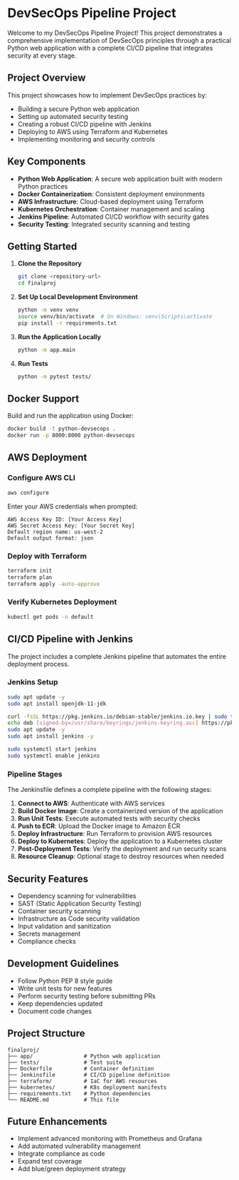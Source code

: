 # DevSecOps Pipeline Project

Welcome to my DevSecOps Pipeline Project! This project demonstrates a comprehensive implementation of DevSecOps principles through a practical Python web application with a complete CI/CD pipeline that integrates security at every stage.

## Project Overview

This project showcases how to implement DevSecOps practices by:

- Building a secure Python web application
- Setting up automated security testing
- Creating a robust CI/CD pipeline with Jenkins
- Deploying to AWS using Terraform and Kubernetes
- Implementing monitoring and security controls

## Key Components

- **Python Web Application**: A secure web application built with modern Python practices
- **Docker Containerization**: Consistent deployment environments
- **AWS Infrastructure**: Cloud-based deployment using Terraform
- **Kubernetes Orchestration**: Container management and scaling
- **Jenkins Pipeline**: Automated CI/CD workflow with security gates
- **Security Testing**: Integrated security scanning and testing

## Getting Started

1. **Clone the Repository**

   ```bash
   git clone <repository-url>
   cd finalproj
   ```

2. **Set Up Local Development Environment**

   ```bash
   python -m venv venv
   source venv/bin/activate  # On Windows: venv\Scripts\activate
   pip install -r requirements.txt
   ```

3. **Run the Application Locally**

   ```bash
   python -m app.main
   ```

4. **Run Tests**
   ```bash
   python -m pytest tests/
   ```

## Docker Support

Build and run the application using Docker:

```bash
docker build -t python-devsecops .
docker run -p 8000:8000 python-devsecops
```

## AWS Deployment

### Configure AWS CLI

```bash
aws configure
```

Enter your AWS credentials when prompted:

```
AWS Access Key ID: [Your Access Key]
AWS Secret Access Key: [Your Secret Key]
Default region name: us-west-2
Default output format: json
```

### Deploy with Terraform

```bash
terraform init
terraform plan
terraform apply -auto-approve
```

### Verify Kubernetes Deployment

```bash
kubectl get pods -n default
```

## CI/CD Pipeline with Jenkins

The project includes a complete Jenkins pipeline that automates the entire deployment process.

### Jenkins Setup

```bash
sudo apt update -y
sudo apt install openjdk-11-jdk

curl -fsSL https://pkg.jenkins.io/debian-stable/jenkins.io.key | sudo tee /usr/share/keyrings/jenkins-keyring.asc > /dev/null
echo deb [signed-by=/usr/share/keyrings/jenkins-keyring.asc] https://pkg.jenkins.io/debian-stable binary/ | sudo tee /etc/apt/sources.list.d/jenkins.list > /dev/null
sudo apt update -y
sudo apt install jenkins -y

sudo systemctl start jenkins
sudo systemctl enable jenkins
```

### Pipeline Stages

The Jenkinsfile defines a complete pipeline with the following stages:

1. **Connect to AWS**: Authenticate with AWS services
2. **Build Docker Image**: Create a containerized version of the application
3. **Run Unit Tests**: Execute automated tests with security checks
4. **Push to ECR**: Upload the Docker image to Amazon ECR
5. **Deploy Infrastructure**: Run Terraform to provision AWS resources
6. **Deploy to Kubernetes**: Deploy the application to a Kubernetes cluster
7. **Post-Deployment Tests**: Verify the deployment and run security scans
8. **Resource Cleanup**: Optional stage to destroy resources when needed

## Security Features

- Dependency scanning for vulnerabilities
- SAST (Static Application Security Testing)
- Container security scanning
- Infrastructure as Code security validation
- Input validation and sanitization
- Secrets management
- Compliance checks

## Development Guidelines

- Follow Python PEP 8 style guide
- Write unit tests for new features
- Perform security testing before submitting PRs
- Keep dependencies updated
- Document code changes

## Project Structure

```
finalproj/
├── app/                # Python web application
├── tests/              # Test suite
├── Dockerfile          # Container definition
├── Jenkinsfile         # CI/CD pipeline definition
├── terraform/          # IaC for AWS resources
├── kubernetes/         # K8s deployment manifests
├── requirements.txt    # Python dependencies
└── README.md           # This file
```

## Future Enhancements

- Implement advanced monitoring with Prometheus and Grafana
- Add automated vulnerability management
- Integrate compliance as code
- Expand test coverage
- Add blue/green deployment strategy
